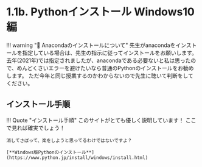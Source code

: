 # 1.1b. Pythonインストール Windows10編

!!! warning ":snake: Anacondaのインストールについて"
    先生がanacondaをインストールを指定している場合は、先生の指示に従ってインストールをお願いします。
    去年(2021年)では指定されましたが、anacondaである必要ないと私は思ったので、めんどくさいエラーを避けたいなら普通のPythonのインストールをお勧めします。
    ただ今年と同じ授業するのかわからないので先生に聴いて判断をしてください。

## インストール手順

!!! Quote "インストール手順"
    このサイトがとても優しく説明しています！
    ここで見れば確実でしょう！

    消してさぼって、楽をしようと思ってるわけではないですよ？

    [**Windows版Pythonのインストール**](https://www.python.jp/install/windows/install.html)